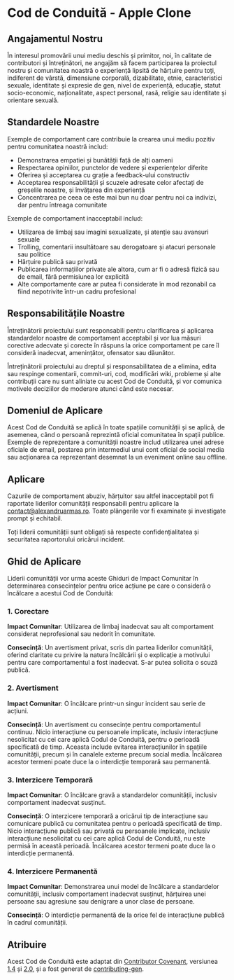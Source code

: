 # Cod de Conduită - Apple Clone

## Angajamentul Nostru

În interesul promovării unui mediu deschis și primitor, noi, în calitate de 
contributori și întreținători, ne angajăm să facem participarea la proiectul nostru și 
comunitatea noastră o experiență lipsită de hărțuire pentru toți, indiferent de vârstă, dimensiune 
corporală, dizabilitate, etnie, caracteristici sexuale, identitate și expresie de gen,
nivel de experiență, educație, statut socio-economic, naționalitate, aspect 
personal, rasă, religie sau identitate și orientare sexuală.

## Standardele Noastre

Exemple de comportament care contribuie la crearea unui mediu pozitiv pentru
comunitatea noastră includ:

* Demonstrarea empatiei și bunătății față de alți oameni
* Respectarea opiniilor, punctelor de vedere și experiențelor diferite
* Oferirea și acceptarea cu grație a feedback-ului constructiv
* Acceptarea responsabilității și scuzele adresate celor afectați de greșelile noastre,
și învățarea din experiență
* Concentrarea pe ceea ce este mai bun nu doar pentru noi ca indivizi, dar pentru
întreaga comunitate

Exemple de comportament inacceptabil includ:

* Utilizarea de limbaj sau imagini sexualizate, și atenție sau 
avansuri sexuale
* Trolling, comentarii insultătoare sau derogatoare și atacuri personale sau politice
* Hărțuire publică sau privată
* Publicarea informațiilor private ale altora, cum ar fi o adresă fizică sau de email,
fără permisiunea lor explicită
* Alte comportamente care ar putea fi considerate în mod rezonabil ca fiind nepotrivite într-un
cadru profesional

## Responsabilitățile Noastre

Întreținătorii proiectului sunt responsabili pentru clarificarea și aplicarea standardelor noastre de
comportament acceptabil și vor lua măsuri corective adecvate și corecte în
răspuns la orice comportament pe care îl consideră inadecvat,
amenințător, ofensator sau dăunător.

Întreținătorii proiectului au dreptul și responsabilitatea de a elimina, edita sau respinge
comentarii, commit-uri, cod, modificări wiki, probleme și alte contribuții care nu sunt
aliniate cu acest Cod de Conduită, și vor
comunica motivele deciziilor de moderare atunci când este necesar.

## Domeniul de Aplicare

Acest Cod de Conduită se aplică în toate spațiile comunității și se aplică, de asemenea, când
o persoană reprezintă oficial comunitatea în spații publice.
Exemple de reprezentare a comunității noastre includ utilizarea unei adrese oficiale de email,
postarea prin intermediul unui cont oficial de social media sau acționarea ca reprezentant desemnat
la un eveniment online sau offline.

## Aplicare

Cazurile de comportament abuziv, hărțuitor sau altfel inacceptabil pot fi
raportate liderilor comunității responsabili pentru aplicare la contact@alexandruarmas.ro.
Toate plângerile vor fi examinate și investigate prompt și echitabil.

Toți liderii comunității sunt obligați să respecte confidențialitatea și securitatea
raportorului oricărui incident.

## Ghid de Aplicare

Liderii comunității vor urma aceste Ghiduri de Impact Comunitar în determinarea
consecințelor pentru orice acțiune pe care o consideră o încălcare a acestui Cod de Conduită:

### 1. Corectare

**Impact Comunitar**: Utilizarea de limbaj inadecvat sau alt comportament considerat
neprofesional sau nedorit în comunitate.

**Consecință**: Un avertisment privat, scris din partea liderilor comunității, oferind
claritate cu privire la natura încălcării și o explicație a motivului pentru care
comportamentul a fost inadecvat. S-ar putea solicita o scuză publică.

### 2. Avertisment

**Impact Comunitar**: O încălcare printr-un singur incident sau serie
de acțiuni.

**Consecință**: Un avertisment cu consecințe pentru comportamentul continuu. Nicio
interacțiune cu persoanele implicate, inclusiv interacțiune nesolicitat cu
cei care aplică Codul de Conduită, pentru o perioadă specificată de timp. Aceasta
include evitarea interacțiunilor în spațiile comunității, precum și în canalele externe
precum social media. Încălcarea acestor termeni poate duce la o interdicție temporară sau
permanentă.

### 3. Interzicere Temporară

**Impact Comunitar**: O încălcare gravă a standardelor comunității, inclusiv
comportament inadecvat susținut.

**Consecință**: O interzicere temporară a oricărui tip de interacțiune sau comunicare
publică cu comunitatea pentru o perioadă specificată de timp. Nicio interacțiune publică sau
privată cu persoanele implicate, inclusiv interacțiune nesolicitat cu
cei care aplică Codul de Conduită, nu este permisă în această perioadă.
Încălcarea acestor termeni poate duce la o interdicție permanentă.

### 4. Interzicere Permanentă

**Impact Comunitar**: Demonstrarea unui model de încălcare a standardelor comunității,
inclusiv comportament inadecvat susținut, hărțuirea unei
persoane sau agresiune sau denigrare a unor clase de persoane.

**Consecință**: O interdicție permanentă de la orice fel de interacțiune publică în cadrul
comunității.

## Atribuire

Acest Cod de Conduită este adaptat din [Contributor Covenant](https://contributor-covenant.org/), versiunea
[1.4](https://www.contributor-covenant.org/version/1/4/code-of-conduct/code_of_conduct.md) și
[2.0](https://www.contributor-covenant.org/version/2/0/code_of_conduct/code_of_conduct.md),
și a fost generat de [contributing-gen](https://github.com/bttger/contributing-gen).
